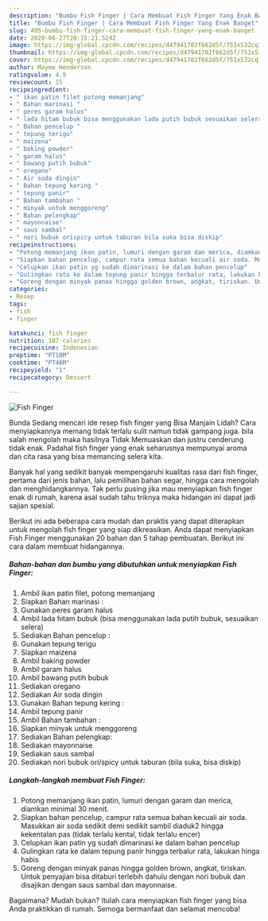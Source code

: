 ```yaml
---
description: "Bumbu Fish Finger | Cara Membuat Fish Finger Yang Enak Banget"
title: "Bumbu Fish Finger | Cara Membuat Fish Finger Yang Enak Banget"
slug: 495-bumbu-fish-finger-cara-membuat-fish-finger-yang-enak-banget
date: 2020-06-27T20:15:21.524Z
image: https://img-global.cpcdn.com/recipes/d47941702f662d5f/751x532cq70/fish-finger-foto-resep-utama.jpg
thumbnail: https://img-global.cpcdn.com/recipes/d47941702f662d5f/751x532cq70/fish-finger-foto-resep-utama.jpg
cover: https://img-global.cpcdn.com/recipes/d47941702f662d5f/751x532cq70/fish-finger-foto-resep-utama.jpg
author: Mayme Henderson
ratingvalue: 4.9
reviewcount: 15
recipeingredient:
- " ikan patin filet potong memanjang"
- " Bahan marinasi "
- " peres garam halus"
- " lada hitam bubuk bisa menggunakan lada putih bubuk sesuaikan selera"
- " Bahan pencelup "
- " tepung terigu"
- " maizena"
- " baking powder"
- " garam halus"
- " bawang putih bubuk"
- " oregano"
- " Air soda dingin"
- " Bahan tepung kering "
- " tepung panir"
- " Bahan tambahan "
- " minyak untuk menggoreng"
- " Bahan pelengkap"
- " mayonnaise"
- " saus sambal"
- " nori bubuk orispicy untuk taburan bila suka bisa diskip"
recipeinstructions:
- "Potong memanjang ikan patin, lumuri dengan garam dan merica, diamkan minimal 30 menit."
- "Siapkan bahan pencelup, campur rata semua bahan kecuali air soda. Masukkan air soda sedikit demi sedikit sambil diaduk2 hingga kekentalan pas (tidak terlalu kental, tidak terlalu encer)"
- "Celupkan ikan patin yg sudah dimarinasi ke dalam bahan pencelup"
- "Gulingkan rata ke dalam tepung panir hingga terbalur rata, lakukan hinga habis"
- "Goreng dengan minyak panas hingga golden brown, angkat, tiriskan. Untuk penyajian bisa ditaburi terlebih dahulu dengan nori bubuk dan disajikan dengan saus sambal dan mayonnaise."
categories:
- Resep
tags:
- fish
- finger

katakunci: fish finger 
nutrition: 187 calories
recipecuisine: Indonesian
preptime: "PT10M"
cooktime: "PT46M"
recipeyield: "1"
recipecategory: Dessert

---
```



![Fish Finger](https://img-global.cpcdn.com/recipes/d47941702f662d5f/751x532cq70/fish-finger-foto-resep-utama.jpg)

Bunda Sedang mencari ide resep fish finger yang Bisa Manjain Lidah? Cara menyiapkannya memang tidak terlalu sulit namun tidak gampang juga. bila salah mengolah maka hasilnya Tidak Memuaskan dan justru cenderung tidak enak. Padahal fish finger yang enak seharusnya mempunyai aroma dan cita rasa yang bisa memancing selera kita.

Banyak hal yang sedikit banyak mempengaruhi kualitas rasa dari fish finger, pertama dari jenis bahan, lalu pemilihan bahan segar, hingga cara mengolah dan menghidangkannya. Tak perlu pusing jika mau menyiapkan fish finger enak di rumah, karena asal sudah tahu triknya maka hidangan ini dapat jadi sajian spesial.




Berikut ini ada beberapa cara mudah dan praktis yang dapat diterapkan untuk mengolah fish finger yang siap dikreasikan. Anda dapat menyiapkan Fish Finger menggunakan 20 bahan dan 5 tahap pembuatan. Berikut ini cara dalam membuat hidangannya.

<!--inarticleads1-->

##### Bahan-bahan dan bumbu yang dibutuhkan untuk menyiapkan Fish Finger:

1. Ambil  ikan patin filet, potong memanjang
1. Siapkan  Bahan marinasi :
1. Gunakan  peres garam halus
1. Ambil  lada hitam bubuk (bisa menggunakan lada putih bubuk, sesuaikan selera)
1. Sediakan  Bahan pencelup :
1. Gunakan  tepung terigu
1. Siapkan  maizena
1. Ambil  baking powder
1. Ambil  garam halus
1. Ambil  bawang putih bubuk
1. Sediakan  oregano
1. Sediakan  Air soda dingin
1. Gunakan  Bahan tepung kering :
1. Ambil  tepung panir
1. Ambil  Bahan tambahan :
1. Siapkan  minyak untuk menggoreng
1. Sediakan  Bahan pelengkap:
1. Sediakan  mayonnaise
1. Sediakan  saus sambal
1. Sediakan  nori bubuk ori/spicy untuk taburan (bila suka, bisa diskip)




<!--inarticleads2-->

##### Langkah-langkah membuat Fish Finger:

1. Potong memanjang ikan patin, lumuri dengan garam dan merica, diamkan minimal 30 menit.
1. Siapkan bahan pencelup, campur rata semua bahan kecuali air soda. Masukkan air soda sedikit demi sedikit sambil diaduk2 hingga kekentalan pas (tidak terlalu kental, tidak terlalu encer)
1. Celupkan ikan patin yg sudah dimarinasi ke dalam bahan pencelup
1. Gulingkan rata ke dalam tepung panir hingga terbalur rata, lakukan hinga habis
1. Goreng dengan minyak panas hingga golden brown, angkat, tiriskan. Untuk penyajian bisa ditaburi terlebih dahulu dengan nori bubuk dan disajikan dengan saus sambal dan mayonnaise.




Bagaimana? Mudah bukan? Itulah cara menyiapkan fish finger yang bisa Anda praktikkan di rumah. Semoga bermanfaat dan selamat mencoba!
